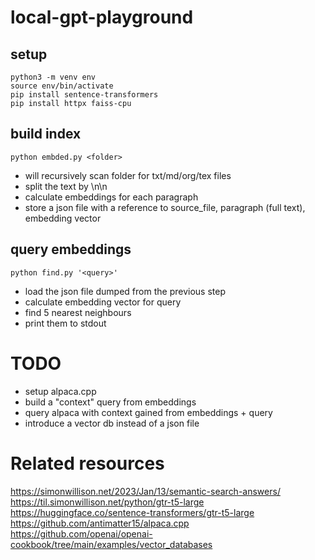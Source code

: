 # local-gpt-playground

## setup

```
python3 -m venv env
source env/bin/activate 
pip install sentence-transformers 
pip install httpx faiss-cpu
```

## build index

```
python embded.py <folder>
```

* will recursively scan folder for txt/md/org/tex files
* split the text by \n\n
* calculate embeddings for each paragraph
* store a json file with a reference to source_file, paragraph (full text), embedding vector

## query embeddings

```
python find.py '<query>'
```

* load the json file dumped from the previous step
* calculate embedding vector for query
* find 5 nearest neighbours
* print them to stdout

# TODO

* setup alpaca.cpp
* build a "context" query from embeddings
* query alpaca with context gained from embeddings + query
* introduce a vector db instead of a json file

# Related resources

https://simonwillison.net/2023/Jan/13/semantic-search-answers/
https://til.simonwillison.net/python/gtr-t5-large
https://huggingface.co/sentence-transformers/gtr-t5-large
https://github.com/antimatter15/alpaca.cpp
https://github.com/openai/openai-cookbook/tree/main/examples/vector_databases
